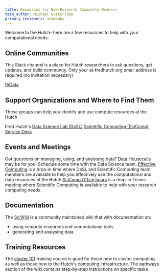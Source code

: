 ```yaml
---
title: Resources for New Research Community Members
main_author: Michael Gutteridge
primary_reviewers: atombaby
---
```


Welcome to the Hutch- here are a few resources to help with your computational needs:

## Online Communities

This Slack channel is a place for Hutch researchers to ask questions, get updates, and build community.  Only your at-fredhutch.org email address is required (no invitation necessary)

[fhData](https://fhdata.slack.com)

## Support Organizations and Where to Find Them

These groups can help you identify and use compute resources at the Hutch

Fred Hutch's [Data Science Lab (DaSL)](https://hutchdatascience.org/)
[Scientific Computing (SciComp)](https://centernet.fredhutch.org/cn/u/center-it/scicomp.html)
[Service Desk](https://centernet.fredhutch.org/cn/u/center-it/help-desk.html)

## Events and Meetings

Got questions on managing, using, and analysing data?  [Data Housecalls](https://hutchdatascience.org/datahousecalls/) may be for you!  Schedule some time with the Data Science team.
[Effective Computing](https://teams.microsoft.com/l/channel/19%3a7128526d3409428c969260d7dcce2f6b%40thread.skype/Effective%2520Computing%2520Drop%2520In?groupId=1b968d63-dc19-460f-9e6d-cdbd539d1bc6&tenantId=0054a3ea-b394-418b-ad1a-174138231fd6) is a drop-in time where DaSL and Scientific Computing team members are available to help you effectively use the computational and data resources at the Hutch
[SciComp Office hours](https://teams.microsoft.com/l/channel/19%3abe85aa58c3624fb79c1590342ec75c63%40thread.skype/DaSL%2520Data%2520House%2520Calls?groupId=1b968d63-dc19-460f-9e6d-cdbd539d1bc6&tenantId=0054a3ea-b394-418b-ad1a-174138231fd6) is a drop-in Teams meeting where Scientific Computing is available to help with your research computing needs.

## Documentation

The [SciWiki](https://sciwiki.fredhutch.org) is a community maintained wiki that with documentation on:
 - using compute resources and computational tools
 - generating and analysing data
 

## Training Resources

The [cluster 101](https://hutchdatascience.org/training/#cluster-101) training course is good for those new to cluster computing as well as those new to the Hutch's computing infrastructure.
The [pathways](https://sciwiki.fredhutch.org/pathways/) section of the wiki contains step-by-step instructions on specific tasks
